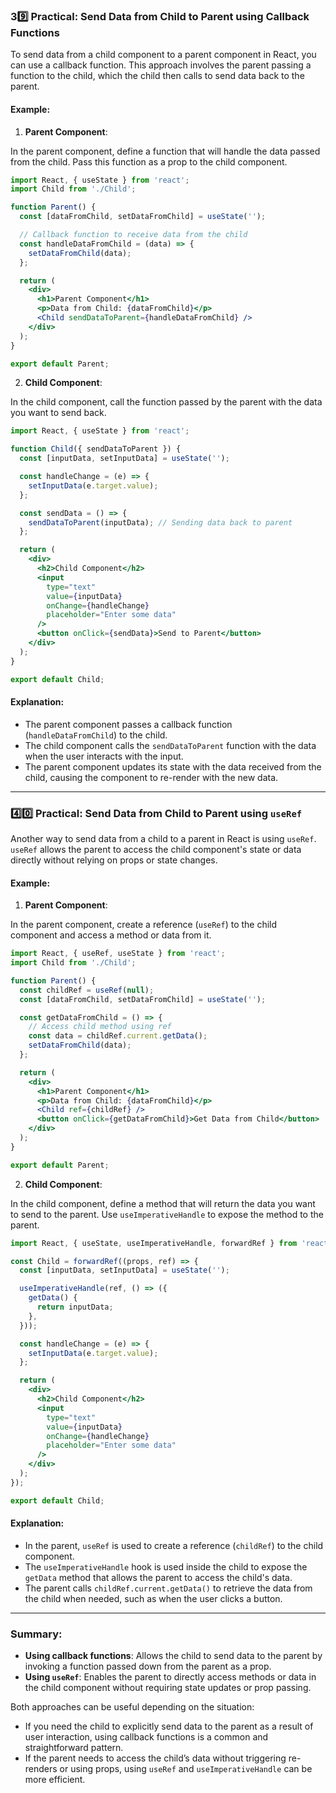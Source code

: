 ### 39️⃣ **Practical: Send Data from Child to Parent using Callback Functions**

To send data from a child component to a parent component in React, you can use a callback function. This approach involves the parent passing a function to the child, which the child then calls to send data back to the parent.

#### Example:

1. **Parent Component**:

In the parent component, define a function that will handle the data passed from the child. Pass this function as a prop to the child component.

```jsx
import React, { useState } from 'react';
import Child from './Child';

function Parent() {
  const [dataFromChild, setDataFromChild] = useState('');

  // Callback function to receive data from the child
  const handleDataFromChild = (data) => {
    setDataFromChild(data);
  };

  return (
    <div>
      <h1>Parent Component</h1>
      <p>Data from Child: {dataFromChild}</p>
      <Child sendDataToParent={handleDataFromChild} />
    </div>
  );
}

export default Parent;
```

2. **Child Component**:

In the child component, call the function passed by the parent with the data you want to send back.

```jsx
import React, { useState } from 'react';

function Child({ sendDataToParent }) {
  const [inputData, setInputData] = useState('');

  const handleChange = (e) => {
    setInputData(e.target.value);
  };

  const sendData = () => {
    sendDataToParent(inputData); // Sending data back to parent
  };

  return (
    <div>
      <h2>Child Component</h2>
      <input 
        type="text" 
        value={inputData} 
        onChange={handleChange} 
        placeholder="Enter some data"
      />
      <button onClick={sendData}>Send to Parent</button>
    </div>
  );
}

export default Child;
```

#### Explanation:
- The parent component passes a callback function (`handleDataFromChild`) to the child.
- The child component calls the `sendDataToParent` function with the data when the user interacts with the input.
- The parent component updates its state with the data received from the child, causing the component to re-render with the new data.

---

### 4️⃣0️⃣ **Practical: Send Data from Child to Parent using `useRef`**

Another way to send data from a child to a parent in React is using `useRef`. `useRef` allows the parent to access the child component's state or data directly without relying on props or state changes.

#### Example:

1. **Parent Component**:

In the parent component, create a reference (`useRef`) to the child component and access a method or data from it.

```jsx
import React, { useRef, useState } from 'react';
import Child from './Child';

function Parent() {
  const childRef = useRef(null);
  const [dataFromChild, setDataFromChild] = useState('');

  const getDataFromChild = () => {
    // Access child method using ref
    const data = childRef.current.getData();
    setDataFromChild(data);
  };

  return (
    <div>
      <h1>Parent Component</h1>
      <p>Data from Child: {dataFromChild}</p>
      <Child ref={childRef} />
      <button onClick={getDataFromChild}>Get Data from Child</button>
    </div>
  );
}

export default Parent;
```

2. **Child Component**:

In the child component, define a method that will return the data you want to send to the parent. Use `useImperativeHandle` to expose the method to the parent.

```jsx
import React, { useState, useImperativeHandle, forwardRef } from 'react';

const Child = forwardRef((props, ref) => {
  const [inputData, setInputData] = useState('');

  useImperativeHandle(ref, () => ({
    getData() {
      return inputData;
    },
  }));

  const handleChange = (e) => {
    setInputData(e.target.value);
  };

  return (
    <div>
      <h2>Child Component</h2>
      <input 
        type="text" 
        value={inputData} 
        onChange={handleChange} 
        placeholder="Enter some data"
      />
    </div>
  );
});

export default Child;
```

#### Explanation:
- In the parent, `useRef` is used to create a reference (`childRef`) to the child component.
- The `useImperativeHandle` hook is used inside the child to expose the `getData` method that allows the parent to access the child's data.
- The parent calls `childRef.current.getData()` to retrieve the data from the child when needed, such as when the user clicks a button.

---

### Summary:
- **Using callback functions**: Allows the child to send data to the parent by invoking a function passed down from the parent as a prop.
- **Using `useRef`**: Enables the parent to directly access methods or data in the child component without requiring state updates or prop passing.

Both approaches can be useful depending on the situation:
- If you need the child to explicitly send data to the parent as a result of user interaction, using callback functions is a common and straightforward pattern.
- If the parent needs to access the child’s data without triggering re-renders or using props, using `useRef` and `useImperativeHandle` can be more efficient.